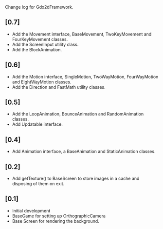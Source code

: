 Change log for Gdx2dFramework.

## [0.7]
- Add the Movement interface, BaseMovement, TwoKeyMovement and FourKeyMovement classes.
- Add the ScreenInput utility class.
- Add the BlockAnimation.

## [0.6]
- Add the Motion interface, SingleMotion, TwoWayMotion, FourWayMotion and EightWayMotion classes.
- Add the Direction and FastMath utility classes.

## [0.5]
- Add the LoopAnimation, BounceAnimation and RandomAnimation classes.
- Add Updatable interface.

## [0.4]
- Add Animation interface, a BaseAnimation and StaticAnimation classes.

## [0.2]
- Add getTexture() to BaseScreen to store images in a cache and disposing of them on exit.

## [0.1]
- Initial development
- BaseGame for setting up OrthographicCamera
- Base Screen for rendering the background.